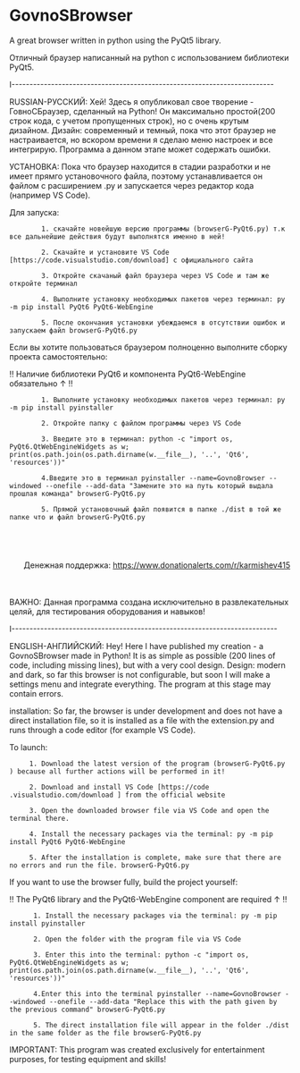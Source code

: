 # GovnoSBrowser
A great browser written in python using the PyQt5 library.

Отличный браузер написанный на python с использованием библиотеки PyQt5.

I-------------------------------------------------------------------------

RUSSIAN-РУССКИЙ: Хей! Здесь я опубликовал свое творение - ГовноСБраузер, сделанный на Python! Он максимально простой(200 строк кода, с учетом пропущенных строк), но с очень крутым дизайном. Дизайн: современный и темный, пока что этот браузер не настраивается, но вскором времени я сделаю меню настроек и все интегрирую. Программа а данном этапе может содержать ошибки.

УСТАНОВКА: Пока что браузер находится в стадии разработки и не имеет прямго установочного файла, поэтому устанавливается он файлом с расширением .py и запускается через редактор кода (например VS Code).

Для запуска: 

            1. скачайте новейшую версию программы (browserG-PyQt6.py) т.к все дальнейшие действия будут выполнятся именно в ней!
        
            2. Скачайте и установите VS Code [https://code.visualstudio.com/download] с официального сайтa
            
            3. Откройте скачаный файл браузера через VS Code и там же откройте терминал

            4. Выполните установку необходимых пакетов через терминал: py -m pip install PyQt6 PyQt6-WebEngine

            5. После окончания установки убеждаемся в отсутствии ошибок и запускаем файл browserG-PyQt6.py

Если вы хотите пользоваться браузером полноценно выполните сборку проекта самостоятельно:
     
‼️ Наличие библиотеки PyQt6 и компонента PyQt6-WebEngine обязательно ↑ ‼️

            1. Выполните установку необходимых пакетов через терминал: py -m pip install pyinstaller
            
            2. Откройте папку с файлом программы через VS Code
            
            3. Введите это в терминал: python -c "import os, PyQt6.QtWebEngineWidgets as w; print(os.path.join(os.path.dirname(w.__file__), '..', 'Qt6', 'resources'))"
            
            4.Введите это в терминал pyinstaller --name=GovnoBrowser --windowed --onefile --add-data "Замените это на путь который выдала прошлая команда" browserG-PyQt6.py
            
            5. Прямой установочный файл появится в папке ./dist в той же папке что и файл browserG-PyQt6.py
ㅤ            
ㅤ

ㅤㅤДенежная поддержка: https://www.donationalerts.com/r/karmishev415

ㅤ

ВАЖНО: Данная программа создана исключительно в развлекательных целяй, для тестирования оборудования и навыков! 

I--------------------------------------------------------------------------

ENGLISH-АНГЛИЙСКИЙ: Hey! Here I have published my creation - a GovnoSBrowser made in Python! It is as simple as possible (200 lines of code, including missing lines), but with a very cool design. Design: modern and dark, so far this browser is not configurable, but soon I will make a settings menu and integrate everything. The program at this stage may contain errors.

installation: So far, the browser is under development and does not have a direct installation file, so it is installed as a file with the extension.py and runs through a code editor (for example VS Code).

To launch: 

         1. Download the latest version of the program (browserG-PyQt6.py ) because all further actions will be performed in it!

         2. Download and install VS Code [https://code .visualstudio.com/download ] from the official website

         3. Open the downloaded browser file via VS Code and open the terminal there.

         4. Install the necessary packages via the terminal: py -m pip install PyQt6 PyQt6-WebEngine

         5. After the installation is complete, make sure that there are no errors and run the file. browserG-PyQt6.py

If you want to use the browser fully, build the project yourself:

‼️ The PyQt6 library and the PyQt6-WebEngine component are required ↑ ‼️

          1. Install the necessary packages via the terminal: py -m pip install pyinstaller

          2. Open the folder with the program file via VS Code

          3. Enter this into the terminal: python -c "import os, PyQt6.QtWebEngineWidgets as w; print(os.path.join(os.path.dirname(w.__file__), '..', 'Qt6', 'resources'))"

          4.Enter this into the terminal pyinstaller --name=GovnoBrowser --windowed --onefile --add-data "Replace this with the path given by the previous command" browserG-PyQt6.py

          5. The direct installation file will appear in the folder ./dist in the same folder as the file browserG-PyQt6.py
          

IMPORTANT: This program was created exclusively for entertainment purposes, for testing equipment and skills!


